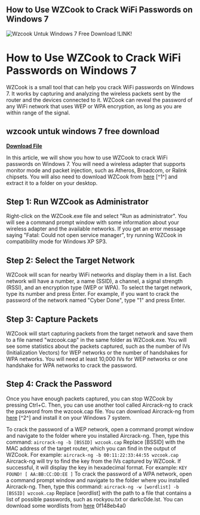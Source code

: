 ## How to Use WZCook to Crack WiFi Passwords on Windows 7

 
![Wzcook Untuk Windows 7 Free Download !LINK!](https://i1.sndcdn.com/artworks-KYVbWY4A3uAXTTtF-QqBrhg-t240x240.jpg)

 
# How to Use WZCook to Crack WiFi Passwords on Windows 7
 
WZCook is a small tool that can help you crack WiFi passwords on Windows 7. It works by capturing and analyzing the wireless packets sent by the router and the devices connected to it. WZCook can reveal the password of any WiFi network that uses WEP or WPA encryption, as long as you are within range of the signal.
 
## wzcook untuk windows 7 free download


[**Download File**](https://www.google.com/url?q=https%3A%2F%2Fbltlly.com%2F2tLufl&sa=D&sntz=1&usg=AOvVaw1NvF_Xz0UiXojIVGnyb-d0)

 
In this article, we will show you how to use WZCook to crack WiFi passwords on Windows 7. You will need a wireless adapter that supports monitor mode and packet injection, such as Atheros, Broadcom, or Ralink chipsets. You will also need to download WZCook from [here](https://zhaodll.co/W/20130707/236010.html) [^1^] and extract it to a folder on your desktop.
 
## Step 1: Run WZCook as Administrator
 
Right-click on the WZCook.exe file and select "Run as administrator". You will see a command prompt window with some information about your wireless adapter and the available networks. If you get an error message saying "Fatal: Could not open service manager", try running WZCook in compatibility mode for Windows XP SP3.
 
## Step 2: Select the Target Network
 
WZCook will scan for nearby WiFi networks and display them in a list. Each network will have a number, a name (SSID), a channel, a signal strength (RSSI), and an encryption type (WEP or WPA). To select the target network, type its number and press Enter. For example, if you want to crack the password of the network named "Cyber Done", type "1" and press Enter.
 
## Step 3: Capture Packets
 
WZCook will start capturing packets from the target network and save them to a file named "wzcook.cap" in the same folder as WZCook.exe. You will see some statistics about the packets captured, such as the number of IVs (Initialization Vectors) for WEP networks or the number of handshakes for WPA networks. You will need at least 10,000 IVs for WEP networks or one handshake for WPA networks to crack the password.
 
## Step 4: Crack the Password
 
Once you have enough packets captured, you can stop WZCook by pressing Ctrl+C. Then, you can use another tool called Aircrack-ng to crack the password from the wzcook.cap file. You can download Aircrack-ng from [here](https://www.aircrack-ng.org/) [^2^] and install it on your Windows 7 system.
 
To crack the password of a WEP network, open a command prompt window and navigate to the folder where you installed Aircrack-ng. Then, type this command:
 `aircrack-ng -b [BSSID] wzcook.cap` 
Replace [BSSID] with the MAC address of the target router, which you can find in the output of WZCook. For example:
 `aircrack-ng -b 00:11:22:33:44:55 wzcook.cap` 
Aircrack-ng will try to find the key from the IVs captured by WZCook. If successful, it will display the key in hexadecimal format. For example:
 `KEY FOUND! [ AA:BB:CC:DD:EE ]` 
To crack the password of a WPA network, open a command prompt window and navigate to the folder where you installed Aircrack-ng. Then, type this command:
 `aircrack-ng -w [wordlist] -b [BSSID] wzcook.cap` 
Replace [wordlist] with the path to a file that contains a list of possible passwords, such as rockyou.txt or darkc0de.lst. You can download some wordlists from [here](https://github.com/brannondorsey/naive-hashcat/releases/download/data/rockyou.txt)
 0f148eb4a0
